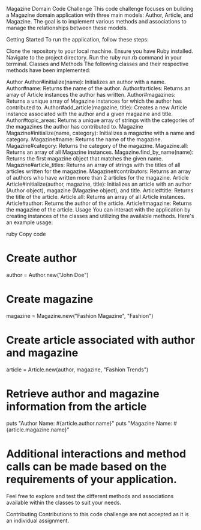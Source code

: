 Magazine Domain Code Challenge
This code challenge focuses on building a Magazine domain application with three main models: Author, Article, and Magazine. The goal is to implement various methods and associations to manage the relationships between these models.

Getting Started
To run the application, follow these steps:

Clone the repository to your local machine.
Ensure you have Ruby installed.
Navigate to the project directory.
Run the ruby run.rb command in your terminal.
Classes and Methods
The following classes and their respective methods have been implemented:

Author
Author#initialize(name): Initializes an author with a name.
Author#name: Returns the name of the author.
Author#articles: Returns an array of Article instances the author has written.
Author#magazines: Returns a unique array of Magazine instances for which the author has contributed to.
Author#add_article(magazine, title): Creates a new Article instance associated with the author and a given magazine and title.
Author#topic_areas: Returns a unique array of strings with the categories of the magazines the author has contributed to.
Magazine
Magazine#initialize(name, category): Initializes a magazine with a name and category.
Magazine#name: Returns the name of the magazine.
Magazine#category: Returns the category of the magazine.
Magazine.all: Returns an array of all Magazine instances.
Magazine.find_by_name(name): Returns the first magazine object that matches the given name.
Magazine#article_titles: Returns an array of strings with the titles of all articles written for the magazine.
Magazine#contributors: Returns an array of authors who have written more than 2 articles for the magazine.
Article
Article#initialize(author, magazine, title): Initializes an article with an author (Author object), magazine (Magazine object), and title.
Article#title: Returns the title of the article.
Article.all: Returns an array of all Article instances.
Article#author: Returns the author of the article.
Article#magazine: Returns the magazine of the article.
Usage
You can interact with the application by creating instances of the classes and utilizing the available methods. Here's an example usage:

ruby
Copy code
# Create author
author = Author.new("John Doe")

# Create magazine
magazine = Magazine.new("Fashion Magazine", "Fashion")

# Create article associated with author and magazine
article = Article.new(author, magazine, "Fashion Trends")

# Retrieve author and magazine information from the article
puts "Author Name: #{article.author.name}"
puts "Magazine Name: #{article.magazine.name}"

# Additional interactions and method calls can be made based on the requirements of your application.
Feel free to explore and test the different methods and associations available within the classes to suit your needs.

Contributing
Contributions to this code challenge are not accepted as it is an individual assignment.





